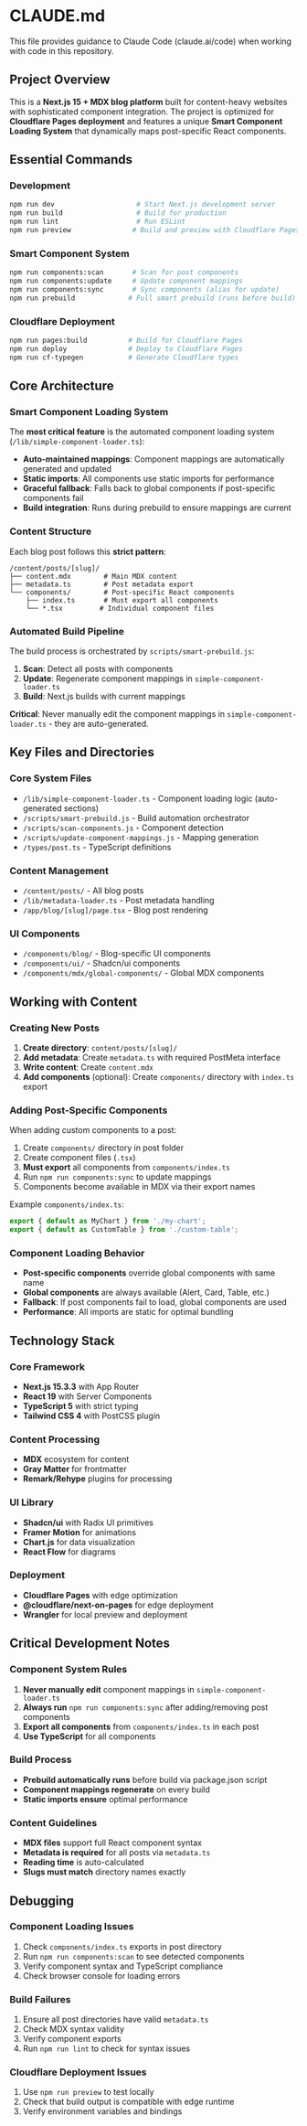 # CLAUDE.md

This file provides guidance to Claude Code (claude.ai/code) when working with code in this repository.

## Project Overview

This is a **Next.js 15 + MDX blog platform** built for content-heavy websites with sophisticated component integration. The project is optimized for **Cloudflare Pages deployment** and features a unique **Smart Component Loading System** that dynamically maps post-specific React components.

## Essential Commands

### Development
```bash
npm run dev                    # Start Next.js development server
npm run build                  # Build for production
npm run lint                   # Run ESLint
npm run preview               # Build and preview with Cloudflare Pages locally
```

### Smart Component System
```bash
npm run components:scan       # Scan for post components
npm run components:update     # Update component mappings  
npm run components:sync       # Sync components (alias for update)
npm run prebuild             # Full smart prebuild (runs before build)
```

### Cloudflare Deployment
```bash
npm run pages:build          # Build for Cloudflare Pages
npm run deploy               # Deploy to Cloudflare Pages
npm run cf-typegen           # Generate Cloudflare types
```

## Core Architecture

### Smart Component Loading System

The **most critical feature** is the automated component loading system (`/lib/simple-component-loader.ts`):

- **Auto-maintained mappings**: Component mappings are automatically generated and updated
- **Static imports**: All components use static imports for performance
- **Graceful fallback**: Falls back to global components if post-specific components fail
- **Build integration**: Runs during prebuild to ensure mappings are current

### Content Structure

Each blog post follows this **strict pattern**:
```
/content/posts/[slug]/
├── content.mdx        # Main MDX content
├── metadata.ts        # Post metadata export
└── components/        # Post-specific React components
    ├── index.ts       # Must export all components
    └── *.tsx         # Individual component files
```

### Automated Build Pipeline

The build process is orchestrated by `scripts/smart-prebuild.js`:

1. **Scan**: Detect all posts with components
2. **Update**: Regenerate component mappings in `simple-component-loader.ts`
3. **Build**: Next.js builds with current mappings

**Critical**: Never manually edit the component mappings in `simple-component-loader.ts` - they are auto-generated.

## Key Files and Directories

### Core System Files
- `/lib/simple-component-loader.ts` - Component loading logic (auto-generated sections)
- `/scripts/smart-prebuild.js` - Build automation orchestrator  
- `/scripts/scan-components.js` - Component detection
- `/scripts/update-component-mappings.js` - Mapping generation
- `/types/post.ts` - TypeScript definitions

### Content Management
- `/content/posts/` - All blog posts
- `/lib/metadata-loader.ts` - Post metadata handling
- `/app/blog/[slug]/page.tsx` - Blog post rendering

### UI Components
- `/components/blog/` - Blog-specific UI components
- `/components/ui/` - Shadcn/ui components
- `/components/mdx/global-components/` - Global MDX components

## Working with Content

### Creating New Posts

1. **Create directory**: `content/posts/[slug]/`
2. **Add metadata**: Create `metadata.ts` with required PostMeta interface
3. **Write content**: Create `content.mdx` 
4. **Add components** (optional): Create `components/` directory with `index.ts` export

### Adding Post-Specific Components

When adding custom components to a post:

1. Create `components/` directory in post folder
2. Create component files (`.tsx`)
3. **Must export** all components from `components/index.ts`
4. Run `npm run components:sync` to update mappings
5. Components become available in MDX via their export names

Example `components/index.ts`:
```typescript
export { default as MyChart } from './my-chart';
export { default as CustomTable } from './custom-table';
```

### Component Loading Behavior

- **Post-specific components** override global components with same name
- **Global components** are always available (Alert, Card, Table, etc.)
- **Fallback**: If post components fail to load, global components are used
- **Performance**: All imports are static for optimal bundling

## Technology Stack

### Core Framework
- **Next.js 15.3.3** with App Router
- **React 19** with Server Components
- **TypeScript 5** with strict typing
- **Tailwind CSS 4** with PostCSS plugin

### Content Processing
- **MDX** ecosystem for content
- **Gray Matter** for frontmatter
- **Remark/Rehype** plugins for processing

### UI Library
- **Shadcn/ui** with Radix UI primitives
- **Framer Motion** for animations
- **Chart.js** for data visualization
- **React Flow** for diagrams

### Deployment
- **Cloudflare Pages** with edge optimization
- **@cloudflare/next-on-pages** for edge deployment
- **Wrangler** for local preview and deployment

## Critical Development Notes

### Component System Rules
1. **Never manually edit** component mappings in `simple-component-loader.ts`
2. **Always run** `npm run components:sync` after adding/removing post components
3. **Export all components** from `components/index.ts` in each post
4. **Use TypeScript** for all components

### Build Process
- **Prebuild automatically runs** before build via package.json script
- **Component mappings regenerate** on every build
- **Static imports ensure** optimal performance

### Content Guidelines
- **MDX files** support full React component syntax
- **Metadata is required** for all posts via `metadata.ts`
- **Reading time** is auto-calculated
- **Slugs must match** directory names exactly

## Debugging

### Component Loading Issues
1. Check `components/index.ts` exports in post directory
2. Run `npm run components:scan` to see detected components
3. Verify component syntax and TypeScript compliance
4. Check browser console for loading errors

### Build Failures
1. Ensure all post directories have valid `metadata.ts`
2. Check MDX syntax validity
3. Verify component exports
4. Run `npm run lint` to check for syntax issues

### Cloudflare Deployment Issues
1. Use `npm run preview` to test locally
2. Check that build output is compatible with edge runtime
3. Verify environment variables and bindings